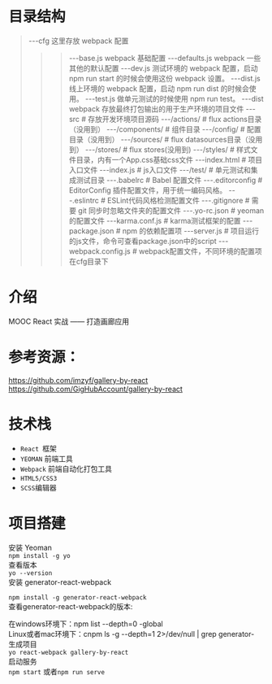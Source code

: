 # 目录结构
> ---cfg  这里存放 webpack 配置
> > >---base.js  webpack 基础配置
> > >---defaults.js  webpack 一些其他的默认配置
> > >---dev.js       测试环境的 webpack 配置，启动 npm run start 的时候会使用这份 webpack 设置。
> > >---dist.js      线上环境的 webpack 配置，启动 npm run dist 的时候会使用。
> > >---test.js      做单元测试的时候使用 npm run test。
> ---dist           webpack 存放最终打包输出的用于生产环境的项目文件
> ---src                       # 存放开发环境项目源码
> >---/actions/               # flux actions目录（没用到）
> >---/components/            # 组件目录
> >---/config/                # 配置目录（没用到）
> >---/sources/               # flux datasources目录（没用到）
> >---/stores/                # flux stores(没用到)
> >---/styles/                # 样式文件目录，内有一个App.css基础css文件
> >---index.html              # 项目入口文件
> >---index.js                # js入口文件
> ---/test/                    # 单元测试和集成测试目录
> ---.babelrc                  # Babel 配置文件
> ---.editorconfig             # EditorConfig 插件配置文件，用于统一编码风格。
> ---.eslintrc                 # ESLint代码风格检测配置文件
> ---.gitignore                # 需要 git 同步时忽略文件夹的配置文件
> ---.yo-rc.json               # yeoman的配置文件
> ---karma.conf.js             # karma测试框架的配置
> ---package.json              # npm 的依赖配置项
> ---server.js                 # 项目运行的js文件，命令可查看package.json中的script
> ---webpack.config.js         # webpack配置文件，不同环境的配置项在cfg目录下
# 介绍
MOOC React 实战 —— 打造画廊应用 <br>
# 参考资源：
https://github.com/imzyf/gallery-by-react <br>
https://github.com/GigHubAccount/gallery-by-react
# 技术栈
* `React `框架
* `YEOMAN` 前端工具
* `Webpack` 前端自动化打包工具
* `HTML5/CSS3`
* `SCSS`编辑器
# 项目搭建
安装 Yeoman <br>
	`npm install -g yo` <br>
查看版本 <br>
`yo --version` <br>
安装 generator-react-webpack <br>

`npm install -g generator-react-webpack` <br>
查看generator-react-webpack的版本: <br>

在windows环境下：npm list --depth=0 -global <br>
Linux或者mac环境下：cnpm ls -g --depth=1 2>/dev/null | grep generator- <br>
生成项目 <br>
`yo react-webpack gallery-by-react` <br>
启动服务 <br>
`npm start` 或者`npm run serve` <br>




